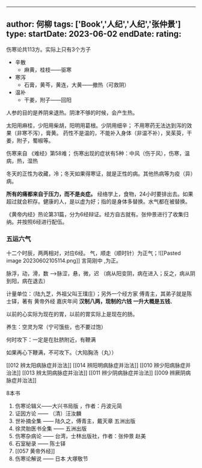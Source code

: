 
---
author: 何柳
tags: ['Book','人纪','人纪','张仲景']
type: 
startDate: 2023-06-02
endDate:
rating: 
---


伤寒论共113方。实际上只有3个方子
- 辛散
	- 麻黄，桂枝——驱寒
- 寒泻
	- 石膏，黄芩，黄连，大黄——撤热（可救阴）
- 温补
	- 干姜，附子——回阳

人参的目的是养阴来退热。阴津不够的时候，会产生热。

太阳用麻桂，少阳用柴胡，阳明用葛根。少阴用细辛；
不用寒药无法达到泻的效果（非寒不泻），膏黄。
药性不是温的，不能补入身体（非温不补），吴茱萸，干姜，附子，蜀椒等。





伤寒来自 《难经》第58难；
伤寒出现的症状有5种：中风（伤于风），伤寒，温病，热，湿热

冬天的正性为收藏，冷；冬天如果得寒证，就是正性的病。其他热病等为疫（异）病。

**所有的痛都来自于压力，而不是炎症。**
经络学上，食物，24小时要排出去。如果超过就会积存。健康的人，是以虚为好；指的是身体多替换。水气都在被替换。

《黄帝内经》热论第31篇，分为6经辩证。经方自古就有。张仲景进行了收集归纳。并按照6经进行配伍。


### 五运六气 
十二个时辰，两两相对，对应6经。
气，顺走（顺时针）为正气；![[Pasted image 20230602105114.png]]
言简刚中 ,为正。

脉浮，动，滑，数  ——>脉涩，悬，微，迟  （病从阳变阴，病在进入；反之，病从阴到阳，病在退去）


计量单位：（陆九芝，外祖父叫王璞庄）；另外一个经方家 傅青主，其弟子就是陈士铎，著有 黄帝外经
嘉庆年间
**汉制八两，现制的六钱**
**一升大概是五钱**、


以前的心实际为现在的胃，以前的胃实际上是现在的肠。

养生：空灵为常（宁可饿些，也不要过饱）

何时攻下：一定是在肚脐附近，有鞭满

如果再心下鞭满，不可攻下。（大陷胸汤（丸））

[[012 辨太阳病脉症并治法]]
[[014 辨阳明病脉症并治法]]
[[010 辨少阳病脉症并治法]]
[[013 辨太阴病脉症并治法]]
[[011 辨少阴病脉症并治法]]
[[009 辨厥阴病脉症并治法]]




8本书 
1. 伤寒论辑义——大兴书局版 ，作者：丹波元简
2. 证因方论 —— （清）汪汝麟
3. 世补摘全集 —— 陆久之，傅青主，戴天章 五洲出版
4. 徐灵胎医书全集 —— 五洲出版
5. 伤寒杂病论 —— 台湾，士林出版社，作者：张仲景      赵美
6. 石室秘录 —— 陈士铎
7. [[057 黄帝外经]] 
8. 伤寒论解说 —— 日本 大塚敬节




